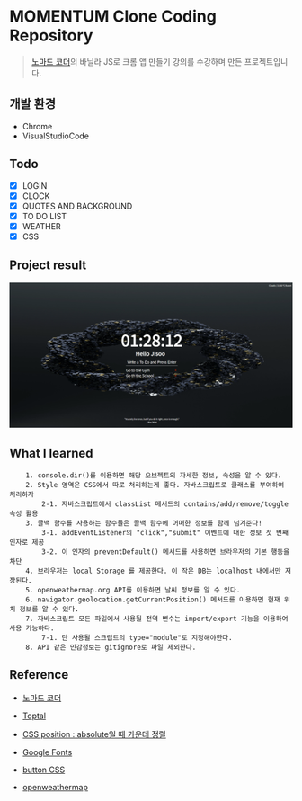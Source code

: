 # MOMENTUM Clone Coding Repository
> [노마드 코더](https://nomadcoders.co/)의 바닐라 JS로 크롬 앱 만들기 강의를 수강하며 만든 프로젝트입니다.

## 개발 환경
- Chrome
- VisualStudioCode

## Todo
- [x] LOGIN 
- [x] CLOCK
- [x] QUOTES AND BACKGROUND
- [x] TO DO LIST
- [x] WEATHER
- [x] CSS

## Project result
<img src="intro.PNG">

## What I learned

        1. console.dir()를 이용하면 해당 오브젝트의 자세한 정보, 속성을 알 수 있다.
        2. Style 영역은 CSS에서 따로 처리하는게 좋다. 자바스크립트로 클래스를 부여하여 처리하자
            2-1. 자바스크립트에서 classList 메서드의 contains/add/remove/toggle 속성 활용
        3. 콜백 함수를 사용하는 함수들은 콜백 함수에 어떠한 정보를 함께 넘겨준다!
            3-1. addEventListener의 "click","submit" 이벤트에 대한 정보 첫 번째 인자로 제공
            3-2. 이 인자의 preventDefault() 메서드를 사용하면 브라우저의 기본 행동을 차단
        4. 브라우저는 local Storage 를 제공한다. 이 작은 DB는 localhost 내에서만 저장된다.
        5. openweathermap.org API를 이용하면 날씨 정보를 알 수 있다.
        6. navigator.geolocation.getCurrentPosition() 메서드를 이용하면 현재 위치 정보를 알 수 있다.
        7. 자바스크립트 모든 파일에서 사용될 전역 변수는 import/export 기능을 이용하여 사용 가능하다.
            7-1. 단 사용될 스크립트의 type="module"로 지정해야한다.
        8. API 같은 민감정보는 gitignore로 파일 제외한다.

## Reference
- [노마드 코더](https://nomadcoders.co/)

- [Toptal](https://www.toptal.com/developers/gitignore) 

- [CSS position : absolute일 때 가운데 정렬](https://velog.io/@sklove96/css-absolute-%EC%9D%BC-%EB%95%8C-%EA%B0%80%EC%9A%B4%EB%8D%B0-%EC%A0%95%EB%A0%AC-%EB%B0%A9%EB%B2%95)

- [Google Fonts](https://fonts.google.com)

- [button CSS](https://getcssscan.com/css-buttons-examples)

- [openweathermap](https://openweathermap.org/)